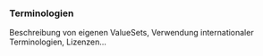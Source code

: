 ### Terminologien

Beschreibung von eigenen ValueSets, Verwendung internationaler Terminologien, Lizenzen...